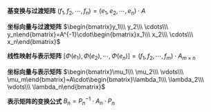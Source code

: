 **基变换与过渡矩阵**
$(f_1,f_2,\cdots,f_n)=(e_1,e_2,\cdots,e_n)\cdot A$

**坐标向量与过渡矩阵**
$\begin{bmatrix}y_1\\\ y_2\\\ \cdots\\\ y_n\end{bmatrix}=A^{-1}\cdot\begin{bmatrix}x_1\\\ x_2\\\ \cdots\\\ x_n\end{bmatrix}$

**线性映射与表示矩阵**
$[\Phi(e_1),\Phi(e_2),\cdots,\Phi(e_n)]=(f_1,f_2,\cdots,f_m)\cdot A_{m\times n}$

**坐标向量与表示矩阵**
$\begin{bmatrix}\mu_1\\\ \mu_2\\\ \vdots\\\ \mu_m\end{bmatrix}=A\cdot\begin{bmatrix}\lambda_1\\\ \lambda_2\\\ \vdots\\\ \lambda_n\end{bmatrix}$

**表示矩阵的变换公式**
$B_n=P^{-1}_n\cdot A_n\cdot P_n$

